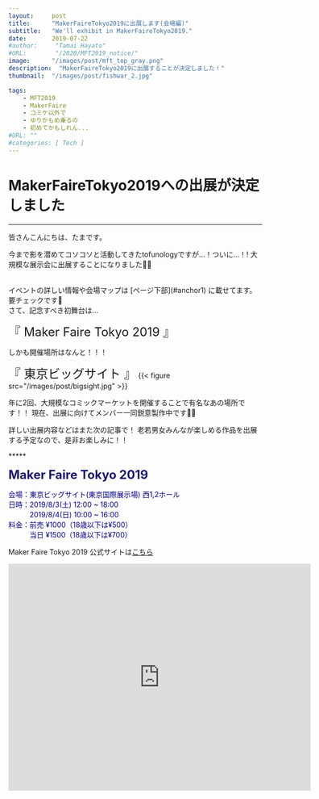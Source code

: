 ```yaml
---
layout:     post
title:      "MakerFaireTokyo2019に出展します(会場編)"
subtitle:   "We'll exhibit in MakerFaireTokyo2019."
date:       2019-07-22
#author:     "Tamai Hayato"
#URL:        "/2020/MFT2019_notice/"
image:      "/images/post/mft_top_gray.png"
description:  "MakerFaireTokyo2019に出展することが決定しました！"
thumbnail:  "/images/post/fishwar_2.jpg"

tags:
    - MFT2019
    - MakerFaire
    - コミケ以外で
    - ゆりかもめ乗るの
    - 初めてかもしれん...
#URL: ""
#categories: [ Tech ]
---
```



# MakerFaireTokyo2019への出展が決定しました
*****

皆さんこんにちは、たまです。

今まで影を潜めてコソコソと活動してきたtofunologyですが...！ついに...！!
大規模な展示会に出展することになりました🙌🙌

<br>
イベントの詳しい情報や会場マップは [ページ下部](#anchor1) に載せてます。要チェックです🔎

<br>
さて、記念すべき初舞台は...

<font size="5">『 Maker Faire Tokyo 2019 』</font>

しかも開催場所はなんと！！！

<font size="5">『 東京ビッグサイト 』</font>
{{< figure src="/images/post/bigsight.jpg" >}}

年に2回、大規模なコミックマーケットを開催することで有名なあの場所です！！
現在、出展に向けてメンバー一同鋭意製作中です🔧🔧

詳しい出展内容などはまた次の記事で！
老若男女みんなが楽しめる作品を出展する予定なので、是非お楽しみに！！

<div id="anchor1"></div>
*****


<font size="5" style="color: #191970"><strong>Maker Faire Tokyo 2019 </strong></font>

<span style="color: #00008b">
会場：東京ビッグサイト(東京国際展示場) 西1,2ホール<br>
日時：2019/8/3(土) 12:00 ~ 18:00<br>
　　　2019/8/4(日) 10:00 ~ 16:00<br>
料金：前売 ¥1000（18歳以下は¥500）<br>
　　　当日 ¥1500（18歳以下は¥700）<br>
</span>

Maker Faire Tokyo 2019 公式サイトは[こちら](https://makezine.jp/event/mft2019/)

<iframe src="https://www.google.com/maps/embed?pb=!1m18!1m12!1m3!1d3036.252335944826!2d139.79220751082184!3d35.629796762478506!2m3!1f0!2f0!3f0!3m2!1i1024!2i768!4f13.1!3m3!1m2!1s0x601889dc629d1e7b%3A0xa4d1509a76045a01!2z5p2x5Lqs44OT44OD44Kw44K144Kk44OI!5e0!3m2!1sja!2sjp!4v1590041936669!5m2!1sja!2sjp" width="600" height="450" frameborder="0" style="border:0;" allowfullscreen="" aria-hidden="false" tabindex="0"></iframe>
